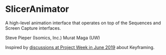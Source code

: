 
# SlicerAnimator
A high-level animation interface that operates on top of the Sequences and Screen Capture interfaces.


Steve Pieper (Isomics, Inc.)
Murat Maga (UW)


Inspired by [discussions at Project Week in June 2019](https://projectweek.na-mic.org/PW31_2019_Boston/Breakouts/Infrastructure/) about Keyframing.
